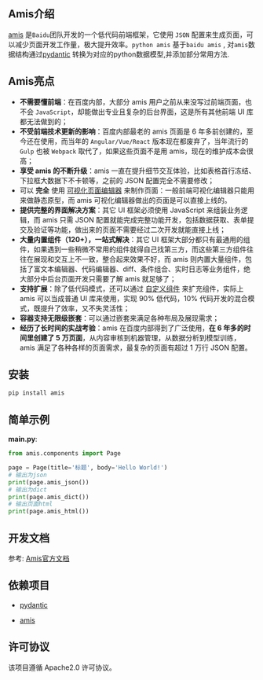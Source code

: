 ## Amis介绍

[amis](https://github.com/baidu/amis) 是`Baidu`团队开发的一个低代码前端框架，它使用 `JSON` 配置来生成页面，可以减少页面开发工作量，极大提升效率。`python amis`
基于`baidu amis` , 对`amis`数据结构通过[pydantic](https://pydantic-docs.helpmanual.io) 转换为对应的python数据模型,并添加部分常用方法.

## Amis亮点

- **不需要懂前端**：在百度内部，大部分 amis 用户之前从来没写过前端页面，也不会 `JavaScript`，却能做出专业且复杂的后台界面，这是所有其他前端 UI 库都无法做到的；
- **不受前端技术更新的影响**：百度内部最老的 amis 页面是 6 年多前创建的，至今还在使用，而当年的 `Angular/Vue/React` 版本现在都废弃了，当年流行的 `Gulp` 也被 `Webpack`
  取代了，如果这些页面不是用 amis，现在的维护成本会很高；
- **享受 amis 的不断升级**：amis 一直在提升细节交互体验，比如表格首行冻结、下拉框大数据下不卡顿等，之前的 JSON 配置完全不需要修改；
- 可以 **完全** 使用 [可视化页面编辑器](https://aisuda.github.io/amis-editor-demo/) 来制作页面：一般前端可视化编辑器只能用来做静态原型，而 amis
  可视化编辑器做出的页面是可以直接上线的。
- **提供完整的界面解决方案**：其它 UI 框架必须使用 JavaScript 来组装业务逻辑，而 amis 只需 JSON 配置就能完成完整功能开发，包括数据获取、表单提交及验证等功能，做出来的页面不需要经过二次开发就能直接上线；
- **大量内置组件（120+），一站式解决**：其它 UI 框架大部分都只有最通用的组件，如果遇到一些稍微不常用的组件就得自己找第三方，而这些第三方组件往往在展现和交互上不一致，整合起来效果不好，而 amis
  则内置大量组件，包括了富文本编辑器、代码编辑器、diff、条件组合、实时日志等业务组件，绝大部分中后台页面开发只需要了解 amis 就足够了；
- **支持扩展**：除了低代码模式，还可以通过 [自定义组件](https://baidu.gitee.io/amis/zh-CN/docs/extend/internal) 来扩充组件，实际上 amis 可以当成普通 UI
  库来使用，实现 90% 低代码，10% 代码开发的混合模式，既提升了效率，又不失灵活性；
- **容器支持无限级嵌套**：可以通过嵌套来满足各种布局及展现需求；
- **经历了长时间的实战考验**：amis 在百度内部得到了广泛使用，**在 6 年多的时间里创建了 5 万页面**，从内容审核到机器管理，从数据分析到模型训练，amis 满足了各种各样的页面需求，最复杂的页面有超过 1 万行 JSON
  配置。

## 安装

```bash
pip install amis 
```

## 简单示例

**main.py**:

```python
from amis.components import Page

page = Page(title='标题', body='Hello World!')
# 输出为json
print(page.amis_json())
# 输出为dict
print(page.amis_dict())
# 输出页面html
print(page.amis_html())
```

## 开发文档

参考: [Amis官方文档](https://baidu.gitee.io/amis/zh-CN/docs/index)

## 依赖项目

- [pydantic](https://pydantic-docs.helpmanual.io/)

- [amis](https://baidu.gitee.io/amis)

## 许可协议

该项目遵循 Apache2.0 许可协议。



